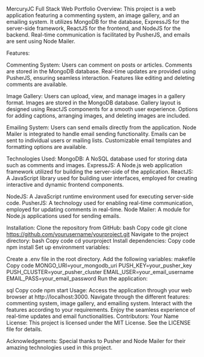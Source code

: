 MercuryJC Full Stack Web Portfolio
Overview:
This project is a web application featuring a commenting system, an image gallery, and an emailing system. It utilizes MongoDB for the database, ExpressJS for the server-side framework, ReactJS for the frontend, and NodeJS for the backend. Real-time communication is facilitated by PusherJS, and emails are sent using Node Mailer.

Features:

Commenting System:
Users can comment on posts or articles.
Comments are stored in the MongoDB database.
Real-time updates are provided using PusherJS, ensuring seamless interaction.
Features like editing and deleting comments are available.

Image Gallery:
Users can upload, view, and manage images in a gallery format.
Images are stored in the MongoDB database.
Gallery layout is designed using ReactJS components for a smooth user experience.
Options for adding captions, arranging images, and deleting images are included.

Emailing System:
Users can send emails directly from the application.
Node Mailer is integrated to handle email sending functionality.
Emails can be sent to individual users or mailing lists.
Customizable email templates and formatting options are available.

Technologies Used:
MongoDB: A NoSQL database used for storing data such as comments and images.
ExpressJS: A Node.js web application framework utilized for building the server-side of the application.
ReactJS: A JavaScript library used for building user interfaces, employed for creating interactive and dynamic frontend components.

NodeJS: A JavaScript runtime environment used for executing server-side code.
PusherJS: A technology used for enabling real-time communication, employed for updating comments in real-time.
Node Mailer: A module for Node.js applications used for sending emails.

Installation:
Clone the repository from GitHub:
bash
Copy code
git clone https://github.com/yourusername/yourproject.git
Navigate to the project directory:
bash
Copy code
cd yourproject
Install dependencies:
Copy code
npm install
Set up environment variables:

Create a .env file in the root directory.
Add the following variables:
makefile
Copy code
MONGO_URI=your_mongodb_uri
PUSH_KEY=your_pusher_key
PUSH_CLUSTER=your_pusher_cluster
EMAIL_USER=your_email_username
EMAIL_PASS=your_email_password
Run the application:

sql
Copy code
npm start
Usage:
Access the application through your web browser at http://localhost:3000.
Navigate through the different features: commenting system, image gallery, and emailing system.
Interact with the features according to your requirements.
Enjoy the seamless experience of real-time updates and email functionalities.
Contributors:
Your Name
License:
This project is licensed under the MIT License. See the LICENSE file for details.

Acknowledgements:
Special thanks to Pusher and Node Mailer for their amazing technologies used in this project.